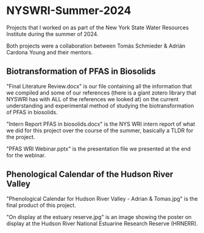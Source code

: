 # NYSWRI-Summer-2024
Projects that I worked on as part of the New York State Water Resources Institute during the summer of 2024. 

Both projects were a collaboration between Tomás Schmieder & Adrián Cardona Young and their mentors.

## Biotransformation of PFAS in Biosolids

"Final Literature Review.docx" is our file containing all the information that we compiled and some of our references (there is a giant zotero library that NYSWRI has with ALL of the references we looked at) on the current understanding and experimental method of studying the biotransformation of PFAS in biosolids. 

"Intern Report PFAS in biosolids.docx" is the NYS WRI intern report of what we did for this project over the course of the summer, basically a TLDR for the project.

"PFAS WRI Webinar.pptx" is the presentation file we presented at the end for the webinar.

## Phenological Calendar of the Hudson River Valley

"Phenological Calendar for Hudson River Valley - Adrian & Tomas.jpg" is the final product of this project.

"On display at the estuary reserve.jpg" is an image showing the poster on display at the Hudson River National Estuarine Research Reserve (HRNERR).
